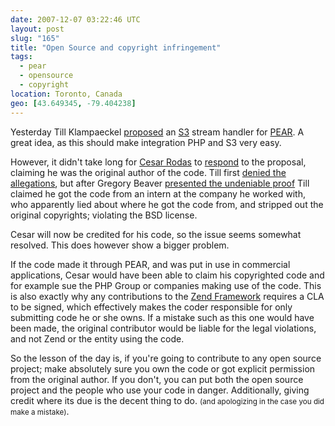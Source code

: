 ```yaml
---
date: 2007-12-07 03:22:46 UTC
layout: post
slug: "165"
title: "Open Source and copyright infringement"
tags:
  - pear
  - opensource
  - copyright
location: Toronto, Canada
geo: [43.649345, -79.404238]
---
```

<p>Yesterday Till Klampaeckel <a href="http://till.vox.com/library/post/file_s3.html" class="dead-link">proposed</a> an <a href="http://aws.amazon.com/s3">S3</a> stream handler for <a href="http://pear.php.net/">PEAR</a>. A great idea, as this should make integration PHP and S3 very easy.</p>

<p>However, it didn't take long for <a href="http://cesarodas.com/" class="dead-link">Cesar Rodas</a> to <a href="http://news.php.net/php.pear.dev/48687">respond</a> to the proposal, claiming he was the original author of the code. Till first <a href="http://news.php.net/php.pear.dev/48694">denied the allegations</a>, but after Gregory Beaver <a href="http://news.php.net/php.pear.dev/48696">presented the undeniable proof</a> Till claimed he got the code from an intern at the company he worked with, who apparently lied about where he got the code from, and stripped out the original copyrights; violating the BSD license.</p>

<p>Cesar will now be credited for his code, so the issue seems somewhat resolved. This does however show a bigger problem.</p>

<p>If the code made it through PEAR, and was put in use in commercial applications, Cesar would have been able to claim his copyrighted code and for example sue the PHP Group or companies making use of the code. This is also exactly why any contributions to the <a href="http://framework.zend.com/">Zend Framework</a> requires a CLA to be signed, which effectively makes the coder responsible for only submitting code he or she owns. If a mistake such as this one would have been made, the original contributor would be liable for the legal violations, and not Zend or the entity using the code.</p>

<p>So the lesson of the day is, if you're going to contribute to any open source project; make absolutely sure you own the code or got explicit permission from the original author. If you don't, you can put both the open source project and the people who use your code in danger. Additionally, giving credit where its due is the decent thing to do. <small>(and apologizing in the case you did make a mistake)</small>.</p>
